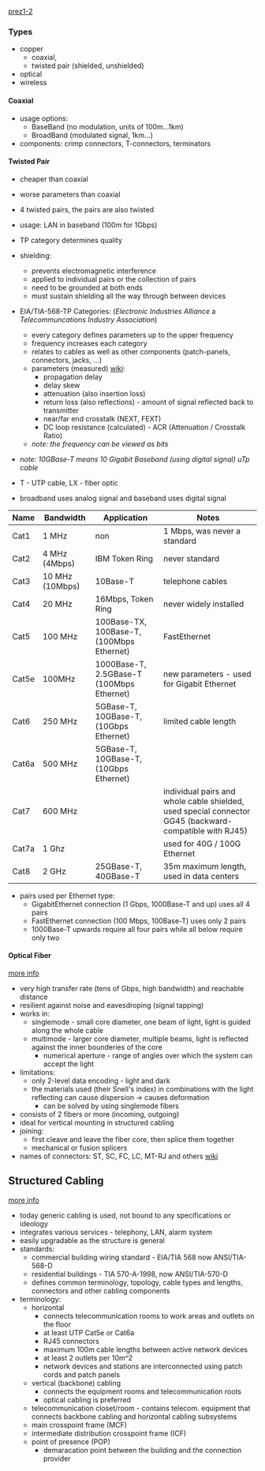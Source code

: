 [prez1-2](https://lms.vsb.cz/pluginfile.php/2310316/course/section/2805839/media.pdf)
### Types 
- copper 
	- coaxial, 
	- twisted pair (shielded, unshielded)
- optical
- wireless
#### Coaxial
- usage options: 
	- BaseBand (no modulation, units of 100m...1km)
	- BroadBand (modulated signal, 1km...)
- components: crimp connectors, T-connectors, terminators
#### Twisted Pair
- cheaper than coaxial
- worse parameters than coaxial
- 4 twisted pairs, the pairs are also twisted
- usage: LAN in baseband (100m for 1Gbps)
- TP category determines quality
- shielding:
	- prevents electromagnetic interference
	- applied to individual pairs or the collection of pairs 
	- need to be grounded at both ends
	- must sustain shielding all the way through between devices
- EIA/TIA-568-TP Categories: (*Electronic Industries Alliance* a *Telecommuncations Industry Association*)
	- every category defines parameters up to the upper frequency
	- frequency increases each category
	- relates to cables as well as other components (patch-panels, connectors, jacks, ...)
	- parameters (measured) [wiki](https://en.wikipedia.org/wiki/Copper_cable_certification?useskin=vector):
		- propagation delay
		- delay skew
		- attenuation (also insertion loss)
		- return loss (also reflections) - amount of signal reflected back to transmitter
		- near/far end crosstalk (NEXT, FEXT)
		- DC loop resistance
	    (calculated) - ACR (Attenuation / Crosstalk Ratio)
	- *note: the frequency can be viewed as bits*

- *note: 10GBase-T means 10 Gigabit Baseband (using digital signal) uTp cable* 
- T - UTP cable, LX - fiber optic
- broadband uses analog signal and baseband uses digital signal 

| Name  | Bandwidth       | Application                               | Notes                                                                                                  |
| ----- | --------------- | ----------------------------------------- | ------------------------------------------------------------------------------------------------------ |
| Cat1  | 1 MHz           | non                                       | 1 Mbps, was never a standard                                                                           |
| Cat2  | 4 MHz (4Mbps)   | IBM Token Ring                            | never standard                                                                                         |
| Cat3  | 10 MHz (10Mbps) | 10Base-T                                  | telephone cables                                                                                       |
| Cat4  | 20 MHz          | 16Mbps, Token Ring                        | never widely installed                                                                                 |
| Cat5  | 100 MHz         | 100Base-TX, 100Base-T, (100Mbps Ethernet) | FastEthernet                                                                                           |
| Cat5e | 100MHz          | 1000Base-T, 2.5GBase-T (100Mbps Ethernet) | new parameters - used for Gigabit Ethernet                                                             |
| Cat6  | 250 MHz         | 5GBase-T, 10GBase-T, (10Gbps Ethernet)    | limited cable length                                                                                   |
| Cat6a | 500 MHz         | 5GBase-T, 10GBase-T, (10Gbps Ethernet)    |                                                                                                        |
| Cat7  | 600 MHz         |                                           | individual pairs and whole cable shielded, used special connector GG45 (backward-compatible with RJ45) |
| Cat7a | 1 Ghz           |                                           | used for 40G / 100G Ethernet                                                                           |
| Cat8  | 2 GHz           | 25GBase-T, 40GBase-T                      | 35m maximum length, used in data centers                                                               |
- pairs used per Ethernet type:
	- GigabitEthernet connection (1 Gbps, 1000Base-T and up) uses all 4 pairs
	- FastEthernet connection (100 Mbps, 100Base-T) uses only 2 pairs
	- 1000Base-T upwards require all four pairs while all below require only two
#### Optical Fiber	
[more info](https://www.thefoa.org/tech/ref/basic/fiber.html)
- very high transfer rate (tens of Gbps, high bandwidth) and reachable distance
- resilient against noise and eavesdroping (signal tapping)
- works in: 
	- singlemode - small core diameter, one beam of light, light is guided along the whole cable
	- multimode - larger core diameter, multiple beams, light is reflected against the inner bounderies of the core
		- numerical aperture - range of angles over which the system can accept the light
- limitations:
	- only 2-level data encoding - light and dark
	- the materials used (their Snell's index) in combinations with the light reflecting can cause dispersion -> causes deformation 
		- can be solved by using singlemode fibers
- consists of 2 fibers or more (incoming, outgoing)
- ideal for vertical mounting in structured cabling
- joining:
	- first cleave and leave the fiber core, then splice them together
	- mechanical or fusion splicers
- names of connectors: ST, SC, FC, LC, MT-RJ and others [wiki](http://en.wikipedia.org/wiki/Optical_fiber_connector)


## Structured Cabling
[more info](https://community.fs.com/article/horizontal-cabling-vs-backbone-cabling.html)
- today generic cabling is used, not bound to any specifications or ideology
- integrates various services - telephony, LAN, alarm system
- easily upgradable as the structure is general
- standards:
	- commercial building wiring standard - EIA/TIA 568 now ANSI/TIA-568-D
	- residential buildings - TIA 570-A-1998, now ANSI/TIA-570-D
	- defines common terminology, topology, cable types and lengths, connectors and other cabling components
- terminology:
	- horizontal 
		- connects telecommunication rooms to work areas and outlets on the floor
		- at least UTP Cat5e or Cat6a 
		- RJ45 connectors
		- maximum 100m cable lengths between active network devices
		- at least 2 outlets per 10m^2
		- network devices and stations are interconnected using patch cords and patch panels
	- vertical (backbone) cabling 
		- connects the equipment rooms and telecommunication roots
		- optical cabling is preferred
	- telecommunication closet/room - contains telecom. equipment that connects backbone cabling and horizontal cabling subsystems
	- main crosspoint frame (MCF)
	- intermediate distribution crosspoint frame (ICF)
	- point of presence (POP)
		- demaracation point between the building and the connection provider
